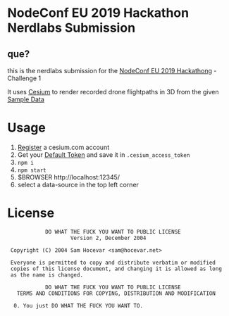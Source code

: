 # NodeConf EU 2019 Hackathon Nerdlabs Submission

## que?

this is the nerdlabs submission for the [NodeConf EU 2019 Hackathong](https://www.nodeconf.eu/hackathon/) - Challenge 1

It uses [Cesium](https://cesium.com/) to render recorded drone flightpaths in 3D from the given [Sample Data](https://github.com/Skycatch/nodeconf-hackathon/tree/master/Challenge%201)

# Usage

1) [Register](https://cesium.com/ion/signup?gs=true) a cesium.com account
2) Get your [Default Token](https://cesium.com/ion/tokens) and save it in `.cesium_access_token`
3) `npm i`
4) `npm start`
5) $BROWSER http://localhost:12345/
6) select a data-source in the top left corner

# License


```
            DO WHAT THE FUCK YOU WANT TO PUBLIC LICENSE
                    Version 2, December 2004

 Copyright (C) 2004 Sam Hocevar <sam@hocevar.net>

 Everyone is permitted to copy and distribute verbatim or modified
 copies of this license document, and changing it is allowed as long
 as the name is changed.

            DO WHAT THE FUCK YOU WANT TO PUBLIC LICENSE
   TERMS AND CONDITIONS FOR COPYING, DISTRIBUTION AND MODIFICATION

  0. You just DO WHAT THE FUCK YOU WANT TO.
```
